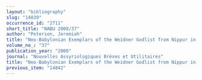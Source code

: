 ```yaml
---
layout: "bibliography"
slug: "14839"
occurrence_id: "2711"
short_title: "NABU 2008/37"
author: "Peterson, Jeremiah"
title: "Neo-Babylonian Exemplars of the Weidner Godlist from Nippur in the University Museum, Philadelphia"
volume_no_: "37"
publication_year: "2008"
journal: "Nouvelles Assyriologiques Brèves et Utilitaires"
title: "Neo-Babylonian Exemplars of the Weidner Godlist from Nippur in the University Museum, Philadelphia"
previous_item: "14842"
---
```

